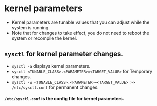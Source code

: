 # kernel parameters
- Kernel parameters are tunable values that you can adjust while the system is running.
- Note that for changes to take effect, you do not need to reboot the system or recompile the kernel.

## `sysctl` for kernel parameter changes.
- `sysctl -a` displays kernel parameters.
- `sysctl <TUNABLE_CLASS>.<PARAMETER>=<TARGET_VALUE>` for Temporary changes.
- `sysctl -w <TUNABLE_CLASS>.<PARAMETER>=<TARGET_VALUE> >> /etc/sysctl.conf` for permanent changes.

#### `/etc/sysctl.conf` is the config file for kernel parameters.

